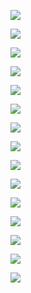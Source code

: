 ![](..\image\screenshot\index1.png)

![](..\image\screenshot\index2.png)

![](..\image\screenshot\database.png)

![](..\image\screenshot\chat1.png)

![](..\image\screenshot\chat.png)

![](..\image\screenshot\session.png)

![](..\image\screenshot\chatroom.png)

![](..\image\screenshot\export-chatroom.png)

![](..\image\screenshot\chatroom-detail.png)

![](..\image\screenshot\contact.png)

![](..\image\screenshot\export-contact.png)

![](..\image\screenshot\feeds.png)

![](..\image\screenshot\feeds-pre-img.png)

![](..\image\screenshot\excel-msg.png)

![](..\image\screenshot\excel-contact.png)